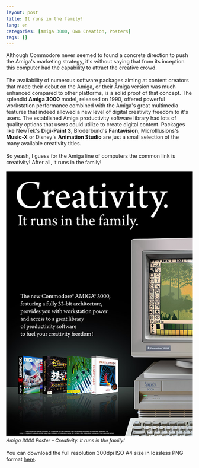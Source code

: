 ```yaml
---
layout: post
title: It runs in the family!
lang: en
categories: [Amiga 3000, Own Creation, Posters]
tags: []
---
```


Although Commodore never seemed to found a concrete direction to push the Amiga's marketing strategy, it's without saying that from its inception this computer had the capability to attract the creative crowd.<br><br>
The availability of numerous software packages aiming at content creators that made their debut on the Amiga, or their Amiga version was much enhanced compared to other platforms, is a solid proof of that concept. The splendid **Amiga 3000** model, released on 1990, offered powerful workstation performance combined with the Amiga's great multimedia features that indeed allowed a new level of digital creativity freedom to it's users. The established Amiga productivity software library had lots of quality options that users could utilize to create digital content. Packages like NewTek's **Digi-Paint 3**, Broderbund's **Fantavision**, MicroIllusions's **Music-X** or Disney's **Animation Studio** are just a small selection of the many available creativity titles.<br><br>
So yeash, I guess for the Amiga line of computers the common link is creativity! After all, it runs in the family!
<br><br>
<img src="\assets\img\post_previews\43-Amiga-3000-poster-creativity-it-runs-in-the-family.jpg">
<br>
<span style="font-size:small; font-style: italic">Amiga 3000 Poster – Creativity. It runs in the family!</span>
<br><br>
You can download the full resolution 300dpi ISO A4 size in lossless PNG format <a href="https://app.box.com/s/rh5qc9oh6af7a4dkupnzlh9gysxugvgx" target="_blank">here</a>.